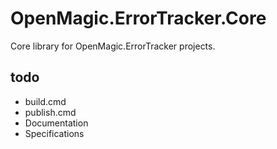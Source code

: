 # OpenMagic.ErrorTracker.Core

Core library for OpenMagic.ErrorTracker projects.

## todo

- build.cmd
- publish.cmd
- Documentation
- Specifications
